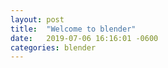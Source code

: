 ```yaml
---
layout: post
title:  "Welcome to blender"
date:   2019-07-06 16:16:01 -0600
categories: blender
---
```


